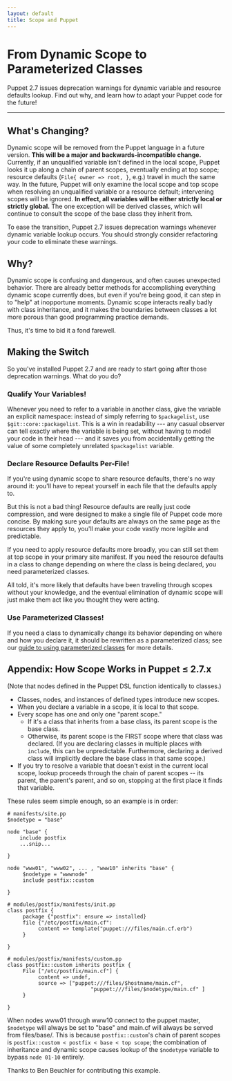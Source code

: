 ```yaml
---
layout: default
title: Scope and Puppet
---
```


From Dynamic Scope to Parameterized Classes
===========================================

Puppet 2.7 issues deprecation warnings for dynamic variable and resource defaults lookup. Find out why, and learn how to adapt your Puppet code for the future!

* * * 

What's Changing?
----------------

Dynamic scope will be removed from the Puppet language in a future version. **This will be a major and backwards-incompatible change.** Currently, if an unqualified variable isn't defined in the local scope, Puppet looks it up along a chain of parent scopes, eventually ending at top scope; resource defaults (`File{ owner => root, }`, e.g.) travel in much the same way. In the future, Puppet will only examine the local scope and top scope when resolving an unqualified variable or a resource default; intervening scopes will be ignored. **In effect, all variables will be either strictly local or strictly global.** The one exception will be derived classes, which will continue to consult the scope of the base class they inherit from. 

To ease the transition, Puppet 2.7 issues deprecation warnings whenever dynamic variable lookup occurs. You should strongly consider refactoring your code to eliminate these warnings. 

Why?
----

Dynamic scope is confusing and dangerous, and often causes unexpected behavior. There are already better methods for accomplishing everything dynamic scope currently does, but even if you're being good, it can step in to "help" at inopportune moments. Dynamic scope interacts really badly with class inheritance, and it makes the boundaries between classes a lot more porous than good programming practice demands. 

Thus, it's time to bid it a fond farewell.

Making the Switch
-----------------

So you've installed Puppet 2.7 and are ready to start going after those deprecation warnings. What do you do?

### Qualify Your Variables! 

Whenever you need to refer to a variable in another class, give the variable an explicit namespace: instead of simply referring to `$packagelist`, use `$git::core::packagelist`. This is a win in readability --- any casual observer can tell exactly where the variable is being set, without having to model your code in their head --- and it saves you from accidentally getting the value of some completely unrelated `$packagelist` variable.

### Declare Resource Defaults Per-File!

If you're using dynamic scope to share resource defaults, there's no way around it: you'll have to repeat yourself in each file that the defaults apply to. 

But this is not a bad thing! Resource defaults are really just code compression, and were designed to make a single file of Puppet code more concise. By making sure your defaults are always on the same page as the resources they apply to, you'll make your code vastly more legible and predictable. 

If you need to apply resource defaults more broadly, you can still set them at top scope in your primary site manifest. If you need the resource defaults in a class to change depending on where the class is being declared, you need parameterized classes. 

All told, it's more likely that defaults have been traveling through scopes without your knowledge, and the eventual elimination of dynamic scope will just make them act like you thought they were acting. 

### Use Parameterized Classes!

If you need a class to dynamically change its behavior depending on where and how you declare it, it should be rewritten as a parameterized class; see our [guide to using parameterized classes][parameterized] for more details. 

[parameterized]: ./parameterized_classes.html

Appendix: How Scope Works in Puppet ≤ 2.7.x
-------------------------------------------

(Note that nodes defined in the Puppet DSL function identically to classes.) 

* Classes, nodes, and instances of defined types introduce new scopes. 
* When you declare a variable in a scope, it is local to that scope.
* Every scope has one and only one "parent scope."
    * If it's a class that inherits from a base class, its parent scope is the base class.
    * Otherwise, its parent scope is the FIRST scope where that class was declared. (If you are declaring classes in multiple places with `include`, this can be unpredictable. Furthermore, declaring a derived class will implicitly declare the base class in that same scope.)
* If you try to resolve a variable that doesn't exist in the current local scope, lookup proceeds through the chain of parent scopes -- its parent, the parent's parent, and so on, stopping at the first place it finds that variable. 

These rules seem simple enough, so an example is in order:

    # manifests/site.pp
    $nodetype = "base"
    
    node "base" {
        include postfix
        ...snip...
    
    }
    
    node "www01", "www02", ... , "www10" inherits "base" {
         $nodetype = "wwwnode"
         include postfix::custom
    
    }
    
    # modules/postfix/manifests/init.pp
    class postfix {
         package {"postfix": ensure => installed}
         file {"/etc/postfix/main.cf":
              content => template("puppet:///files/main.cf.erb")
         }
    
    }
    
    # modules/postfix/manifests/custom.pp
    class postfix::custom inherits postfix {
         File ["/etc/postfix/main.cf"] {
              content => undef,
              source => ["puppet:///files/$hostname/main.cf",
                               "puppet:///files/$nodetype/main.cf" ]
         }
    
    } 

When nodes www01 through www10 connect to the puppet master, `$nodetype` will always be set to "base" and main.cf will always be served from files/base/. This is because `postfix::custom`'s chain of parent scopes is `postfix::custom < postfix < base < top scope`; the combination of inheritance and dynamic scope causes lookup of the `$nodetype` variable to bypass `node 01-10` entirely. 

Thanks to Ben Beuchler for contributing this example.
